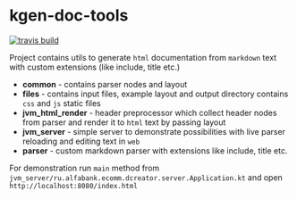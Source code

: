 # kgen-doc-tools

[![travis build](https://travis-ci.org/alfa-laboratory/kgen-doc-tools.svg?branch=master)](https://travis-ci.org/alfa-laboratory/kgen-doc-tools)

Project contains utils to generate `html` documentation from `markdown` text with custom extensions (like include, title etc.)

* __common__ - contains parser nodes and layout
* __files__ - contains input files, example layout and output directory contains `css` and `js` static files
* __jvm_html_render__ - header preprocessor which collect header nodes from parser and render it to `html` text by passing layout
* __jvm_server__ - simple server to demonstrate possibilities with live parser reloading and editing text in `web`
* __parser__ - custom markdown parser with extensions like include, title etc.

For demonstration run `main` method from `jvm_server/ru.alfabank.ecomm.dcreator.server.Application.kt` and open `http://localhost:8080/index.html`

 
